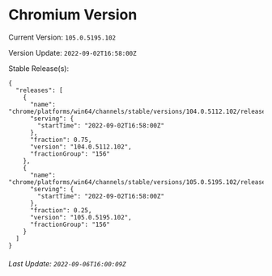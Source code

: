 # Chromium Version

Current Version: `105.0.5195.102`

Version Update: `2022-09-02T16:58:00Z`

Stable Release(s):
```
{
  "releases": [
    {
      "name": "chrome/platforms/win64/channels/stable/versions/104.0.5112.102/releases/1662137880",
      "serving": {
        "startTime": "2022-09-02T16:58:00Z"
      },
      "fraction": 0.75,
      "version": "104.0.5112.102",
      "fractionGroup": "156"
    },
    {
      "name": "chrome/platforms/win64/channels/stable/versions/105.0.5195.102/releases/1662137880",
      "serving": {
        "startTime": "2022-09-02T16:58:00Z"
      },
      "fraction": 0.25,
      "version": "105.0.5195.102",
      "fractionGroup": "156"
    }
  ]
}
```

###### Last Update: `2022-09-06T16:00:09Z`
